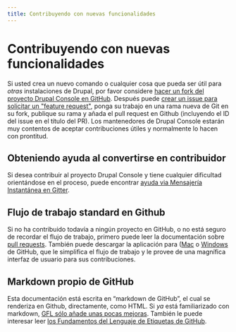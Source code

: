 ```yaml
---
title: Contribuyendo con nuevas funcionalidades
---
```

# Contribuyendo con nuevas funcionalidades
Si usted crea un nuevo comando o cualquier cosa que pueda ser útil para *otras* instalaciones de Drupal, por favor considere [hacer un fork del proyecto Drupal Console en GitHub](getting-the-project "Fork the Drupal Console project and clone it locally to add your functionality").
Después puede [crear un issue para solicitar un "feature request"](creating-issues-and-pull-requests "Add a new feature request as an “issue” and indicate you are working on it"), ponga su trabajo en una rama nueva de Git en su fork, publique su rama y añada el pull request en Github (incluyendo el ID del issue en el título del PR). Los mantenedores de Drupal Console estarán muy contentos de aceptar contribuciones útiles y normalmente lo hacen con prontitud.

## Obteniendo ayuda al convertirse en contribuidor
Si desea contribuir al proyecto Drupal Console y tiene cualquier dificultad orientándose en el proceso, puede encontrar [ayuda via Mensajería Instantánea en Gitter](https://gitter.im/hechoendrupal/DrupalConsole).

## Flujo de trabajo standard en Github
Si no ha contribuido todavía a ningún proyecto en GitHub, o no está seguro de recordar el flujo de trabajo, primero puede leer la documentación sobre [pull requests](https://help.github.com/articles/using-pull-requests/). También puede descargar la aplicación para ([Mac](https://mac.github.com) o [Windows](https://windows.github.com) de GitHub, que le simplifica el flujo de trabajo y le provee de una magnífica interfaz de usuario para sus contribuciones.

## Markdown propio de GitHub
Esta documentación está escrita en “markdown de GitHub”, el cual se renderiza en Github, directamente, como HTML. 
Si *ya* está familiarizado con markdown, [GFL sólo añade unas pocas mejoras](https://help.github.com/articles/github-flavored-markdown/ "Github-Flavored Markdown—official documentation"). También le puede interesar leer [los Fundamentos del Lenguaje de Etiquetas de GitHub](https://help.github.com/articles/markdown-basics/).
